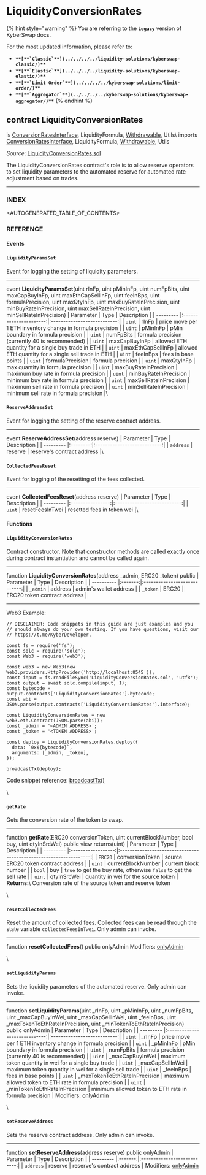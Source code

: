 # LiquidityConversionRates

{% hint style="warning" %}
You are referring to the **`Legacy`** version of KyberSwap docs.

For the most updated information, please refer to:

* **``**[**`Classic`**](../../../../liquidity-solutions/kyberswap-classic/)**``**
* **``**[**`Elastic`**](../../../../liquidity-solutions/kyberswap-elastic/)**``**
* **``**[**`Limit Order`**](../../../../kyberswap-solutions/limit-order/)**``**
* **``**[**`Aggregator`**](../../../../kyberswap-solutions/kyberswap-aggregator/)**``**
{% endhint %}

## contract LiquidityConversionRates

is [ConversionRatesInterface](https://docs.kyberswap.com/Legacy/api-abi/core-smart-contracts/api\_abi-conversionratesinterface.md), LiquidityFormula, [Withdrawable](https://docs.kyberswap.com/Legacy/api-abi/core-smart-contracts/api\_abi-withdrawable.md), Utils\ imports [ConversionRatesInterface](https://docs.kyberswap.com/Legacy/api-abi/core-smart-contracts/api\_abi-conversionratesinterface.md), LiquidityFormula, [Withdrawable](https://docs.kyberswap.com/Legacy/api-abi/core-smart-contracts/api\_abi-withdrawable.md), Utils

_Source_: [LiquidityConversionRates.sol](https://github.com/KyberNetwork/smart-contracts/blob/master/contracts/reserves/aprConversionRate/LiquidityConversionRates.sol)

The LiquidityConversionRates contract's role is to allow reserve operators to set liquidity parameters to the automated reserve for automated rate adjustment based on trades.

***

### INDEX[​](https://docs.kyberswap.com/Legacy/api-abi/core-smart-contracts/api\_abi-liquidityconversionrates#index) <a href="#index" id="index"></a>

\<AUTOGENERATED\_TABLE\_OF\_CONTENTS>

### REFERENCE[​](https://docs.kyberswap.com/Legacy/api-abi/core-smart-contracts/api\_abi-liquidityconversionrates#reference) <a href="#reference" id="reference"></a>

#### Events[​](https://docs.kyberswap.com/Legacy/api-abi/core-smart-contracts/api\_abi-liquidityconversionrates#events) <a href="#events" id="events"></a>

#### `LiquidityParamsSet`[​](https://docs.kyberswap.com/Legacy/api-abi/core-smart-contracts/api\_abi-liquidityconversionrates#liquidityparamsset) <a href="#liquidityparamsset" id="liquidityparamsset"></a>

Event for logging the setting of liquidity parameters.

***

event **LiquidityParamsSet**(uint rInFp, uint pMinInFp, uint numFpBits, uint maxCapBuyInFp, uint maxEthCapSellInFp, uint feeInBps, uint formulaPrecision, uint maxQtyInFp, uint maxBuyRateInPrecision, uint minBuyRateInPrecision, uint maxSellRateInPrecision, uint minSellRateInPrecision) | Parameter | Type | Description | | --------- |:----------------------:|:---------------------------:| | `uint` | rInFp | price move per 1 ETH inventory change in formula precision | | `uint` | pMinInFp | pMin boundary in formula precision | | `uint` | numFpBits | formula precision (currently 40 is recommended) | | `uint` | maxCapBuyInFp | allowed ETH quantity for a single buy trade in ETH | | `uint` | maxEthCapSellInFp | allowed ETH quantity for a single sell trade in ETH | | `uint` | feeInBps | fees in base points | | `uint` | formulaPrecision | formula precision | | `uint` | maxQtyInFp | max quantity in formula precision | | `uint` | maxBuyRateInPrecision | maximum buy rate in formula precision | | `uint` | minBuyRateInPrecision | minimum buy rate in formula precision | | `uint` | maxSellRateInPrecision | maximum sell rate in formula precision | | `uint` | minSellRateInPrecision | minimum sell rate in formula precision |\


#### `ReserveAddressSet`[​](https://docs.kyberswap.com/Legacy/api-abi/core-smart-contracts/api\_abi-liquidityconversionrates#reserveaddressset) <a href="#reserveaddressset" id="reserveaddressset"></a>

Event for logging the setting of the reserve contract address.

***

event **ReserveAddressSet**(address reserve) | Parameter | Type | Description | | --------- |:--------:|:---------------------------:| | `address` | reserve | reserve's contract address |\


#### `CollectedFeesReset`[​](https://docs.kyberswap.com/Legacy/api-abi/core-smart-contracts/api\_abi-liquidityconversionrates#collectedfeesreset) <a href="#collectedfeesreset" id="collectedfeesreset"></a>

Event for logging of the resetting of the fees collected.

***

event **CollectedFeesReset**(address reserve) | Parameter | Type | Description | | --------- |:----------------:|:---------------------------:| | `uint` | resetFeesInTwei | resetted fees in token wei |\


#### Functions[​](https://docs.kyberswap.com/Legacy/api-abi/core-smart-contracts/api\_abi-liquidityconversionrates#functions) <a href="#functions" id="functions"></a>

#### `LiquidityConversionRates`[​](https://docs.kyberswap.com/Legacy/api-abi/core-smart-contracts/api\_abi-liquidityconversionrates#liquidityconversionrates) <a href="#liquidityconversionrates" id="liquidityconversionrates"></a>

Contract constructor. Note that constructor methods are called exactly once during contract instantiation and cannot be called again.

***

function **LiquidityConversionRates**(address \_admin, ERC20 \_token) public | Parameter | Type | Description | | ---------- |:-------:|:----------------------------:| | `_admin` | address | admin's wallet address | | `_token` | ERC20 | ERC20 token contract address |

***

Web3 Example:

```
// DISCLAIMER: Code snippets in this guide are just examples and you
// should always do your own testing. If you have questions, visit our
// https://t.me/KyberDeveloper.

const fs = require('fs');
const solc = require('solc');
const Web3 = require('web3');

const web3 = new Web3(new Web3.providers.HttpProvider('http://localhost:8545'));
const input = fs.readFileSync('LiquidityConversionRates.sol', 'utf8');
const output = await solc.compile(input, 1);
const bytecode = output.contracts['LiquidityConversionRates'].bytecode;
const abi = JSON.parse(output.contracts['LiquidityConversionRates'].interface);

const LiquidityConversionRates = new web3.eth.Contract(JSON.parse(abi));
const _admin = '<ADMIN ADDRESS>';
const _token = '<TOKEN ADDRESS>';

const deploy = LiquidityConversionRates.deploy({
  data: `0x${bytecode}`,
  arguments: [_admin, _token],
});

broadcastTx(deploy);
```

Code snippet reference: [broadcastTx()](https://docs.kyberswap.com/Legacy/api-abi/core-smart-contracts/api\_abi-web3.md#broadcasting-transactions)

\


#### `getRate`[​](https://docs.kyberswap.com/Legacy/api-abi/core-smart-contracts/api\_abi-liquidityconversionrates#getrate) <a href="#getrate" id="getrate"></a>

Gets the conversion rate of the token to swap.

***

function **getRate**(ERC20 conversionToken, uint currentBlockNumber, bool buy, uint qtyInSrcWei) public view returns(uint) | Parameter | Type | Description | | --------- |:------------------:|:------------------------------------------------------------------:| | `ERC20` | conversionToken | source ERC20 token contract address | | `uint` | currentBlockNumber | current block number | | `bool` | buy | `true` to get the buy rate, otherwise `false` to get the sell rate | | `uint` | qtyInSrcWei | quantity in wei for the source token | **Returns:**\ Conversion rate of the source token and reserve token

\


#### `resetCollectedFees`[​](https://docs.kyberswap.com/Legacy/api-abi/core-smart-contracts/api\_abi-liquidityconversionrates#resetcollectedfees) <a href="#resetcollectedfees" id="resetcollectedfees"></a>

Reset the amount of collected fees. Collected fees can be read through the state variable `collectedFeesInTwei`. Only admin can invoke.

***

function **resetCollectedFees**() public onlyAdmin Modifiers: [onlyAdmin](https://docs.kyberswap.com/Legacy/api-abi/core-smart-contracts/api\_abi-permissiongroups.md#onlyadmin)

\


#### `setLiquidityParams`[​](https://docs.kyberswap.com/Legacy/api-abi/core-smart-contracts/api\_abi-liquidityconversionrates#setliquidityparams) <a href="#setliquidityparams" id="setliquidityparams"></a>

Sets the liquidity parameters of the automated reserve. Only admin can invoke.

***

function **setLiquidityParams**(uint \_rInFp, uint \_pMinInFp, uint \_numFpBits, uint \_maxCapBuyInWei, uint \_maxCapSellInWei, uint \_feeInBps, uint \_maxTokenToEthRateInPrecision, uint \_minTokenToEthRateInPrecision) public onlyAdmin | Parameter | Type | Description | | --------- |:-----------------------------:|:---------------------------:| | `uint` | \_rInFp | price move per 1 ETH inventory change in formula precision | | `uint` | \_pMinInFp | pMin boundary in formula precision | | `uint` | \_numFpBits | formula precision (currently 40 is recommended) | | `uint` | \_maxCapBuyInWei | maximum token quantity in wei for a single buy trade | | `uint` | \_maxCapSellInWei | maximum token quantity in wei for a single sell trade | | `uint` | \_feeInBps | fees in base points | | `uint` | \_maxTokenToEthRateInPrecision | maximum allowed token to ETH rate in formula precision | | `uint` | \_minTokenToEthRateInPrecision | minimum allowed token to ETH rate in formula precision | Modifiers: [onlyAdmin](https://docs.kyberswap.com/Legacy/api-abi/core-smart-contracts/api\_abi-permissiongroups.md#onlyadmin)

\


#### `setReserveAddress`[​](https://docs.kyberswap.com/Legacy/api-abi/core-smart-contracts/api\_abi-liquidityconversionrates#setreserveaddress) <a href="#setreserveaddress" id="setreserveaddress"></a>

Sets the reserve contract address. Only admin can invoke.

***

function **setReserveAddress**(address reserve) public onlyAdmin | Parameter | Type | Description | | --------- |:-------:|:---------------------------:| | `address` | reserve | reserve's contract address | Modifiers: [onlyAdmin](https://docs.kyberswap.com/Legacy/api-abi/core-smart-contracts/api\_abi-permissiongroups.md#onlyadmin)
